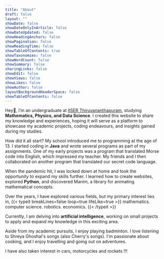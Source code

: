 ```yaml
---
title: "About"
draft: false
layout: ""
showDate: false
showDateOnlyInArticle: false
showDateUpdated: false
showHeadingAnchors: false
showPagination: false
showReadingTime: false
showTableOfContents: true
showTaxonomies: false
showWordCount: false
showSummary: false
sharingLinks: false
showEdit: false
showViews: false
showLikes: false
showAuthor: false
layoutBackgroundHeaderSpace: false
showTableOfContents: false
---
```


Hey👋, I’m an undergraduate at [IISER Thiruvananthapuram](https://www.iisertvm.ac.in/), studying **Mathematics, Physics, and Data Science**. I created this website to share my knowledge and experiences, hoping it will serve as a platform to showcase my academic projects, coding endeavours, and insights gained during my studies.

How did it all start? My school introduced me to programming at the age of 13. I started coding in **Java** and wrote several programs as part of my assignments. One of my early projects was a program that translated Morse code into English, which impressed my teacher. My friends and I then collaborated on another program that translated our secret code language.

When the pandemic hit, I was locked down at home and took the opportunity to expand my skills further. I learned how to create websites, explored **Python**, and discovered Manim, a library for animating mathematical concepts.

Over the years, I have explored various fields, but my primary interest lies in,
{{< typeit breakLines=false loop=true lifeLike=true >}}
mathematics.
computer science.
robotics.
economics. {{< /typeit >}}

Currently, I am delving into **artificial intelligence**, working on small projects to apply and expand my knowledge in this exciting area.

Aside from my academic pursuits, I enjoy playing badminton. I love listening to Shreya Ghoshal's songs (also Cherry's songs). I'm passionate about cooking, and I enjoy travelling and going out on adventures.

I have also taken interest in cars, motorcycles and rockets !!!
